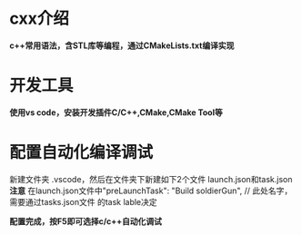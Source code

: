# cxx介绍
**c++常用语法，含STL库等编程，通过CMakeLists.txt编译实现**

# 开发工具
**使用vs code，安装开发插件C/C++,CMake,CMake Tool等**

# 配置自动化编译调试
新建文件夹 .vscode，然后在文件夹下新建如下2个文件
launch.json和task.json
**注意**
 在launch.json文件中"preLaunchTask": "Build soldierGun", // 此处名字，需要通过tasks.json文件 的task lable决定

 **配置完成，按F5即可选择c/c++自动化调试**

